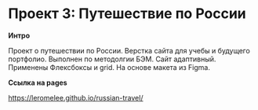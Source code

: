 # Проект 3: Путешествие по России

**Интро**

Проект о путешествии по России.
Верстка сайта для учебы и будущего портфолио. Выполнен по методолгии БЭМ. Сайт адаптивный. Применены Флексбоксы и grid.
На основе макета из Figma.

**Ссылка на pages**

https://leromelee.github.io/russian-travel/
